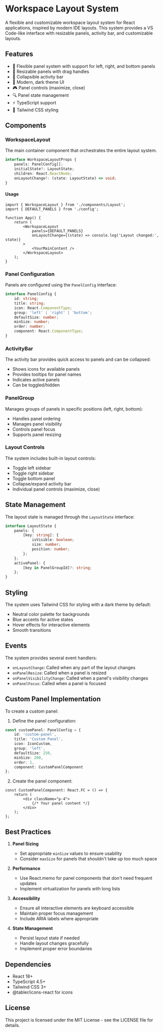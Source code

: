 # Workspace Layout System

A flexible and customizable workspace layout system for React applications, inspired by modern IDE layouts. This system provides a VS Code-like interface with resizable panels, activity bar, and customizable layouts.

## Features

- 🎯 Flexible panel system with support for left, right, and bottom panels
- 🔄 Resizable panels with drag handles
- 📱 Collapsible activity bar
- 🎨 Modern, dark theme UI
- 🎮 Panel controls (maximize, close)
- 🔍 Panel state management
- ⚡ TypeScript support
- 🎨 Tailwind CSS styling

## Components

### WorkspaceLayout

The main container component that orchestrates the entire layout system.

```typescript
interface WorkspaceLayoutProps {
    panels: PanelConfig[];
    initialState?: LayoutState;
    children: React.ReactNode;
    onLayoutChange?: (state: LayoutState) => void;
}
```

#### Usage

```tsx
import { WorkspaceLayout } from './components/Layout';
import { DEFAULT_PANELS } from './config';

function App() {
    return (
        <WorkspaceLayout
            panels={DEFAULT_PANELS}
            onLayoutChange={(state) => console.log('Layout changed:', state)}
        >
            <YourMainContent />
        </WorkspaceLayout>
    );
}
```

### Panel Configuration

Panels are configured using the `PanelConfig` interface:

```typescript
interface PanelConfig {
    id: string;
    title: string;
    icon: React.ComponentType;
    group: 'left' | 'right' | 'bottom';
    defaultSize: number;
    minSize: number;
    order: number;
    component: React.ComponentType;
}
```

### ActivityBar

The activity bar provides quick access to panels and can be collapsed:

- Shows icons for available panels
- Provides tooltips for panel names
- Indicates active panels
- Can be toggled/hidden

### PanelGroup

Manages groups of panels in specific positions (left, right, bottom):

- Handles panel ordering
- Manages panel visibility
- Controls panel focus
- Supports panel resizing

### Layout Controls

The system includes built-in layout controls:

- Toggle left sidebar
- Toggle right sidebar
- Toggle bottom panel
- Collapse/expand activity bar
- Individual panel controls (maximize, close)

## State Management

The layout state is managed through the `LayoutState` interface:

```typescript
interface LayoutState {
    panels: {
        [key: string]: {
            isVisible: boolean;
            size: number;
            position: number;
        };
    };
    activePanel: {
        [key in PanelGroupId]?: string;
    };
}
```

## Styling

The system uses Tailwind CSS for styling with a dark theme by default:

- Neutral color palette for backgrounds
- Blue accents for active states
- Hover effects for interactive elements
- Smooth transitions

## Events

The system provides several event handlers:

- `onLayoutChange`: Called when any part of the layout changes
- `onPanelResize`: Called when a panel is resized
- `onPanelVisibilityChange`: Called when a panel's visibility changes
- `onPanelFocus`: Called when a panel is focused

## Custom Panel Implementation

To create a custom panel:

1. Define the panel configuration:

```typescript
const customPanel: PanelConfig = {
    id: 'custom-panel',
    title: 'Custom Panel',
    icon: IconCustom,
    group: 'left',
    defaultSize: 250,
    minSize: 200,
    order: 1,
    component: CustomPanelComponent
};
```

2. Create the panel component:

```tsx
const CustomPanelComponent: React.FC = () => {
    return (
        <div className="p-4">
            {/* Your panel content */}
        </div>
    );
};
```

## Best Practices

1. **Panel Sizing**
   - Set appropriate `minSize` values to ensure usability
   - Consider `maxSize` for panels that shouldn't take up too much space

2. **Performance**
   - Use React.memo for panel components that don't need frequent updates
   - Implement virtualization for panels with long lists

3. **Accessibility**
   - Ensure all interactive elements are keyboard accessible
   - Maintain proper focus management
   - Include ARIA labels where appropriate

4. **State Management**
   - Persist layout state if needed
   - Handle layout changes gracefully
   - Implement proper error boundaries

## Dependencies

- React 18+
- TypeScript 4.5+
- Tailwind CSS 3+
- @tabler/icons-react for icons

## License

This project is licensed under the MIT License - see the LICENSE file for details.